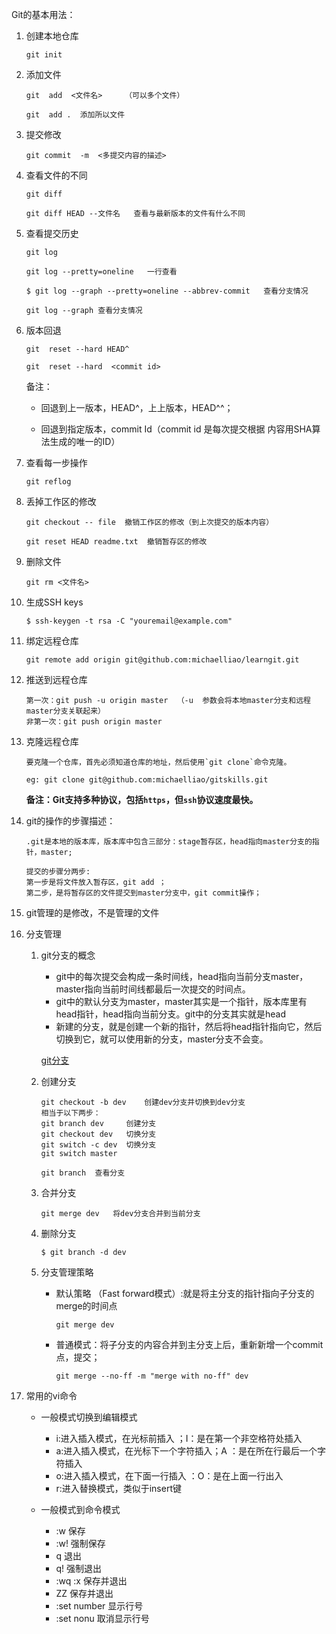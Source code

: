 Git的基本用法：

1. 创建本地仓库

   ```
   git init
   ```

2. 添加文件

   ```
   git  add  <文件名>     （可以多个文件）
   
   git  add .  添加所以文件
   ```

3. 提交修改

   ```
   git commit  -m  <多提交内容的描述>
   ```

4. 查看文件的不同

   ```
   git diff
   
   git diff HEAD --文件名   查看与最新版本的文件有什么不同
   ```

5. 查看提交历史

   ```
   git log
   
   git log --pretty=oneline   一行查看
   
   $ git log --graph --pretty=oneline --abbrev-commit   查看分支情况
   
   git log --graph 查看分支情况
   ```

6. 版本回退

   ```
   git  reset --hard HEAD^
   
   git  reset --hard  <commit id>
   ```

   备注：

   - 回退到上一版本，HEAD^，上上版本，HEAD^^；

   - 回退到指定版本，commit Id（commit id 是每次提交根据 内容用SHA算法生成的唯一的ID）

7. 查看每一步操作

   ```
   git reflog
   ```

8. 丢掉工作区的修改

   ```
   git checkout -- file  撤销工作区的修改（到上次提交的版本内容）
   
   git reset HEAD readme.txt  撤销暂存区的修改
   ```

9. 删除文件

   ```
   git rm <文件名>
   ```

10. 生成SSH keys

    ```
    $ ssh-keygen -t rsa -C "youremail@example.com"   
    ```

11. 绑定远程仓库

    ```
    git remote add origin git@github.com:michaelliao/learngit.git
    ```

12. 推送到远程仓库

    ```
    第一次：git push -u origin master  （-u  参数会将本地master分支和远程master分支关联起来）
    非第一次：git push origin master
    ```

13. 克隆远程仓库

    ```
    要克隆一个仓库，首先必须知道仓库的地址，然后使用`git clone`命令克隆。
    
    eg: git clone git@github.com:michaelliao/gitskills.git
    ```

    **备注：Git支持多种协议，包括`https`，但`ssh`协议速度最快。**

14. git的操作的步骤描述：

    ```
    .git是本地的版本库，版本库中包含三部分：stage暂存区，head指向master分支的指针，master;
    
    提交的步骤分两步:
    第一步是将文件放入暂存区，git add ；
    第二步，是将暂存区的文件提交到master分支中，git commit操作；
    ```

15. git管理的是修改，不是管理的文件

16. 分支管理

    1. git分支的概念

       - git中的每次提交会构成一条时间线，head指向当前分支master，master指向当前时间线都最后一次提交的时间点。
       - git中的默认分支为master，master其实是一个指针，版本库里有head指针，head指向当前分支。git中的分支其实就是head 
       - 新建的分支，就是创建一个新的指针，然后将head指针指向它，然后切换到它，就可以使用新的分支，master分支不会变。

       [git分支](https://www.liaoxuefeng.com/wiki/896043488029600/900003767775424?_blank)

    2. 创建分支

       ```
       git checkout -b dev    创建dev分支并切换到dev分支
       相当于以下两步：
       git branch dev     创建分支
       git checkout dev   切换分支
       git switch -c dev  切换分支
       git switch master 
       
       git branch  查看分支
       ```

    3. 合并分支

       ```
       git merge dev   将dev分支合并到当前分支
       ```

    4. 删除分支

       ```
       $ git branch -d dev
       ```

    5. 分支管理策略

       - 默认策略  （Fast forward模式）:就是将主分支的指针指向子分支的merge的时间点

         ```
         git merge dev 
         ```

       - 普通模式：将子分支的内容合并到主分支上后，重新新增一个commit点，提交；

         ```
         git merge --no-ff -m "merge with no-ff" dev
         ```

         

17. 常用的vi命令

    - 一般模式切换到编辑模式
      - i:进入插入模式，在光标前插入 ；I：是在第一个非空格符处插入
      - a:进入插入模式，在光标下一个字符插入；A ：是在所在行最后一个字符插入
      - o:进入插入模式，在下面一行插入 ：O：是在上面一行出入
      - r:进入替换模式，类似于insert键

    - 一般模式到命令模式
      - :w 保存
      - :w! 强制保存
      - q 退出
      - q! 强制退出
      - :wq :x 保存并退出
      - ZZ 保存并退出
      - :set number 显示行号
      - :set nonu 取消显示行号

